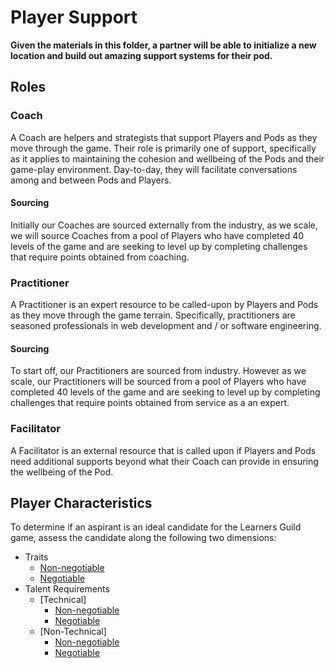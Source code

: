 # Player Support

**Given the materials in this folder, a partner will be able to initialize a new location and build out amazing support systems for their pod.**

## Roles

### Coach
A Coach are helpers and strategists that support Players and Pods as they move through the game. Their role is primarily one of support, specifically as it applies to maintaining the cohesion and wellbeing of the Pods and their game-play environment. Day-to-day, they will facilitate conversations among and between Pods and Players.

#### Sourcing
Initially our Coaches are sourced externally from the industry, as we scale, we will source Coaches from a pool of Players who have completed 40 levels of the game and are seeking to level up by completing challenges that require points obtained from coaching.

### Practitioner
A Practitioner is an expert resource to be called-upon by Players and Pods as they move through the game terrain. Specifically, practitioners are seasoned professionals in web development and / or software engineering.
#### Sourcing
To start off, our Practitioners are sourced from industry. However as we scale, our Practitioners will be sourced from a pool of Players who have completed 40 levels of the game and are seeking to level up by completing challenges that require points obtained from service as a an expert.

### Facilitator
A Facilitator is an external resource that is called upon if Players and Pods need additional supports beyond what their Coach can provide in ensuring the wellbeing of the Pod.

## Player Characteristics

To determine if an aspirant is an ideal candidate for the Learners Guild game, assess the candidate along the following two dimensions:

- Traits
	- [Non-negotiable](support/Player_Characteristics/Traits_NonNegotiable.md)
	- [Negotiable](support/Player_Characteristics/Traits_NiceToHave.md)
- Talent Requirements
	- [Technical]
		- [Non-negotiable](support/Player_Characteristics/Talent_Requiremen_Technical_NonNegotiable.md)
		- [Negotiable](support/Player_Characteristics/Talent_Requiremen_Technical_NiceToHave.md)
	- [Non-Technical]
		- [Non-negotiable](support/Player_Characteristics/Talent_Requiremen_NonTechnical_NonNegotiable.md)
		- [Negotiable](/support/Player_Characteristics/Talent_Requiremen_NonTechnical_NiceToHave.md)












